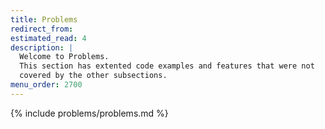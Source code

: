 ```yaml
---
title: Problems
redirect_from:
estimated_read: 4
description: |
  Welcome to Problems.
  This section has extented code examples and features that were not
  covered by the other subsections.
menu_order: 2700
---
```


{% include problems/problems.md %}